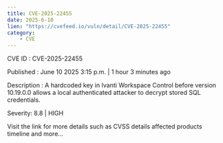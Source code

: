 ```yaml
---
title: CVE-2025-22455
date: 2025-6-10
lien: "https://cvefeed.io/vuln/detail/CVE-2025-22455"
category:
    - CVE
---
```


CVE ID : CVE-2025-22455

Published :  June 10
2025
3:15 p.m. | 1 hour
3 minutes ago

Description : A hardcoded key in Ivanti Workspace Control before version 10.19.0.0 allows a local authenticated attacker to decrypt stored SQL credentials.

Severity: 8.8 | HIGH

Visit the link for more details
such as CVSS details
affected products
timeline
and more...
